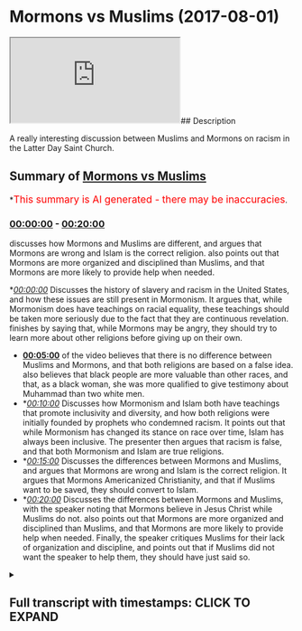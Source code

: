 # Mormons vs Muslims (2017-08-01)

<iframe loading='lazy' src='https://www.youtube.com/embed/_IHsxI76Ztc'></iframe>## Description

A really interesting discussion between Muslims and Mormons on racism in the Latter Day Saint Church.

## Summary of [Mormons vs Muslims](https://www.youtube.com/watch?v=_IHsxI76Ztc)

\*<span style="color:red; font-size:125%">This summary is AI generated - there may be inaccuracies</span>.

### [00:00:00](https://www.youtube.com/watch?v=_IHsxI76Ztc\&t=0) - [00:20:00](https://www.youtube.com/watch?v=_IHsxI76Ztc\&t=1200)

discusses how Mormons and Muslims are different, and argues that Mormons are wrong and Islam is the correct religion. also points out that Mormons are more organized and disciplined than Muslims, and that Mormons are more likely to provide help when needed.

\**[00:00:00](https://www.youtube.com/watch?v=_IHsxI76Ztc\&t=0)* Discusses the history of slavery and racism in the United States, and how these issues are still present in Mormonism. It argues that, while Mormonism does have teachings on racial equality, these teachings should be taken more seriously due to the fact that they are continuous revelation.  finishes by saying that, while Mormons may be angry, they should try to learn more about other religions before giving up on their own.

*   **[00:05:00](https://www.youtube.com/watch?v=_IHsxI76Ztc\&t=300)** of the video believes that there is no difference between Muslims and Mormons, and that both religions are based on a false idea. also believes that black people are more valuable than other races, and that, as a black woman, she was more qualified to give testimony about Muhammad than two white men.
*   \**[00:10:00](https://www.youtube.com/watch?v=_IHsxI76Ztc\&t=600)* Discusses how Mormonism and Islam both have teachings that promote inclusivity and diversity, and how both religions were initially founded by prophets who condemned racism. It points out that while Mormonism has changed its stance on race over time, Islam has always been inclusive. The presenter then argues that racism is false, and that both Mormonism and Islam are true religions.
*   \**[00:15:00](https://www.youtube.com/watch?v=_IHsxI76Ztc\&t=900)* Discusses the differences between Mormons and Muslims, and argues that Mormons are wrong and Islam is the correct religion. It argues that Mormons Americanized Christianity, and that if Muslims want to be saved, they should convert to Islam.
*   \**[00:20:00](https://www.youtube.com/watch?v=_IHsxI76Ztc\&t=1200)* Discusses the differences between Mormons and Muslims, with the speaker noting that Mormons believe in Jesus Christ while Muslims do not. also points out that Mormons are more organized and disciplined than Muslims, and that Mormons are more likely to provide help when needed. Finally, the speaker critiques Muslims for their lack of organization and discipline, and points out that if Muslims did not want the speaker to help them, they should have just said so.

<details><summary><h2>Full transcript with timestamps: CLICK TO EXPAND</h2></summary>

[0:00:00](https://youtu.be/_IHsxI76Ztc?t=0) wanted let's compile in the area thank\
[0:00:02](https://youtu.be/_IHsxI76Ztc?t=2) you thank you\
[0:00:03](https://youtu.be/_IHsxI76Ztc?t=3) now there was a group of customers with\
[0:00:05](https://youtu.be/_IHsxI76Ztc?t=5) them as we know Joseph Smith existed in\
[0:00:11](https://youtu.be/_IHsxI76Ztc?t=11) the kind of all I would like the 18100 M\
[0:00:16](https://youtu.be/_IHsxI76Ztc?t=16) okay if you notice okay that was a\
[0:00:18](https://youtu.be/_IHsxI76Ztc?t=18) build-up to what we know is there\
[0:00:20](https://youtu.be/_IHsxI76Ztc?t=20) welcome to the world\
[0:00:21](https://youtu.be/_IHsxI76Ztc?t=21) yeah yes all vision ever been seen by\
[0:00:24](https://youtu.be/_IHsxI76Ztc?t=24) yes as we know it exactly what is going\
[0:00:26](https://youtu.be/_IHsxI76Ztc?t=26) on\
[0:00:28](https://youtu.be/_IHsxI76Ztc?t=28) now obviously there was the issue of\
[0:00:31](https://youtu.be/_IHsxI76Ztc?t=31) slavery I'm not saying that the slavery\
[0:00:32](https://youtu.be/_IHsxI76Ztc?t=32) were existed in Utah but I don't think\
[0:00:35](https://youtu.be/_IHsxI76Ztc?t=35) it did exist in Utah am Jules video we\
[0:00:38](https://youtu.be/_IHsxI76Ztc?t=38) saw a river I was all over murder with\
[0:00:41](https://youtu.be/_IHsxI76Ztc?t=41) it just doesn't say in stone yet alright\
[0:00:44](https://youtu.be/_IHsxI76Ztc?t=44) so about one thing is I don't think Utah\
[0:00:46](https://youtu.be/_IHsxI76Ztc?t=46) necessarily hideslate whole saying I'm\
[0:00:48](https://youtu.be/_IHsxI76Ztc?t=48) okay\
[0:00:48](https://youtu.be/_IHsxI76Ztc?t=48) Oh Missouri I'm not sure yeah but the\
[0:00:51](https://youtu.be/_IHsxI76Ztc?t=51) point is I was looking for historical\
[0:00:54](https://youtu.be/_IHsxI76Ztc?t=54) final and I realized that not high\
[0:01:00](https://youtu.be/_IHsxI76Ztc?t=60) during the business\
[0:01:01](https://youtu.be/_IHsxI76Ztc?t=61) bundesliga on the probe of great would\
[0:01:04](https://youtu.be/_IHsxI76Ztc?t=64) you collect a great price okay which is\
[0:01:07](https://youtu.be/_IHsxI76Ztc?t=67) not a book just available on the books\
[0:01:08](https://youtu.be/_IHsxI76Ztc?t=68) different than ever write it with a\
[0:01:11](https://youtu.be/_IHsxI76Ztc?t=71) certain body okay now let me say what I\
[0:01:12](https://youtu.be/_IHsxI76Ztc?t=72) said and what I remember someone who is\
[0:01:16](https://youtu.be/_IHsxI76Ztc?t=76) basically a moment how much yeah\
[0:01:18](https://youtu.be/_IHsxI76Ztc?t=78) he became say became was Orion father\
[0:01:20](https://youtu.be/_IHsxI76Ztc?t=80) was a woman\
[0:01:22](https://youtu.be/_IHsxI76Ztc?t=82) he said that isn't that book that you\
[0:01:25](https://youtu.be/_IHsxI76Ztc?t=85) know this whole thing of the fix to the\
[0:01:27](https://youtu.be/_IHsxI76Ztc?t=87) first half which is alluded to in\
[0:01:29](https://youtu.be/_IHsxI76Ztc?t=89) Genesis chapter 9 verse 22 of the\
[0:01:32](https://youtu.be/_IHsxI76Ztc?t=92) dividing this curse is now spoken of in\
[0:01:38](https://youtu.be/_IHsxI76Ztc?t=98) derivative great right sorry let me\
[0:01:42](https://youtu.be/_IHsxI76Ztc?t=102) where black people are hurt and having a\
[0:01:45](https://youtu.be/_IHsxI76Ztc?t=105) curse because they're black beginners\
[0:01:47](https://youtu.be/_IHsxI76Ztc?t=107) now wives in you can threaten upon is\
[0:01:51](https://youtu.be/_IHsxI76Ztc?t=111) that 1978 or whatever it was there was a\
[0:01:54](https://youtu.be/_IHsxI76Ztc?t=114) report with in Mormonism whereby this\
[0:01:58](https://youtu.be/_IHsxI76Ztc?t=118) was now not not that was not something\
[0:02:00](https://youtu.be/_IHsxI76Ztc?t=120) to believe so because you guys believe\
[0:02:03](https://youtu.be/_IHsxI76Ztc?t=123) in continuous revelation but the point\
[0:02:06](https://youtu.be/_IHsxI76Ztc?t=126) is you don't see a problematic now one\
[0:02:08](https://youtu.be/_IHsxI76Ztc?t=128) point that in your scriptures that there\
[0:02:11](https://youtu.be/_IHsxI76Ztc?t=131) was references kind of racial horse\
[0:02:14](https://youtu.be/_IHsxI76Ztc?t=134) referal which which at the time of\
[0:02:16](https://youtu.be/_IHsxI76Ztc?t=136) slavery could have defied my first\
[0:02:18](https://youtu.be/_IHsxI76Ztc?t=138) official judges about the 50-day Gemini\
[0:02:21](https://youtu.be/_IHsxI76Ztc?t=141) so Native Americans that reason why\
[0:02:24](https://youtu.be/_IHsxI76Ztc?t=144) there's a traction\
[0:02:24](https://youtu.be/_IHsxI76Ztc?t=144) \[Music]\
[0:02:28](https://youtu.be/_IHsxI76Ztc?t=148) No yes at the time was a very hard\
[0:02:31](https://youtu.be/_IHsxI76Ztc?t=151) decision of arias is just so nice\
[0:02:33](https://youtu.be/_IHsxI76Ztc?t=153) nononononono 98 okay a black man\
[0:02:38](https://youtu.be/_IHsxI76Ztc?t=158) couldn't come home because it we know in\
[0:02:40](https://youtu.be/_IHsxI76Ztc?t=160) our priesthood is the power event\
[0:02:45](https://youtu.be/_IHsxI76Ztc?t=165) Godfather industry so our school my\
[0:02:49](https://youtu.be/_IHsxI76Ztc?t=169) assumption is a premiere outside no no\
[0:02:51](https://youtu.be/_IHsxI76Ztc?t=171) y-you can't go into the quizzes you can\
[0:02:53](https://youtu.be/_IHsxI76Ztc?t=173) Arnold and so on this time they were\
[0:02:57](https://youtu.be/_IHsxI76Ztc?t=177) choice now so I'm trying to get\
[0:03:07](https://youtu.be/_IHsxI76Ztc?t=187) montemagno me what is a multi-city no no\
[0:03:14](https://youtu.be/_IHsxI76Ztc?t=194) you guys it's just a training ever ever\
[0:03:16](https://youtu.be/_IHsxI76Ztc?t=196) done the dream operated no nobody we\
[0:03:22](https://youtu.be/_IHsxI76Ztc?t=202) want to help you people t really\
[0:03:23](https://youtu.be/_IHsxI76Ztc?t=203) entertain you guys learn with this not\
[0:03:27](https://youtu.be/_IHsxI76Ztc?t=207) all biographies of them is really\
[0:03:30](https://youtu.be/_IHsxI76Ztc?t=210) learning I'll be honest with you I think\
[0:03:32](https://youtu.be/_IHsxI76Ztc?t=212) you guys do it officially you go amended\
[0:03:34](https://youtu.be/_IHsxI76Ztc?t=214) it now anyways you need a modern use any\
[0:03:37](https://youtu.be/_IHsxI76Ztc?t=217) when you're angry\
[0:03:38](https://youtu.be/_IHsxI76Ztc?t=218) will be what the classic exactly you\
[0:03:41](https://youtu.be/_IHsxI76Ztc?t=221) must look more serious to you anyways go\
[0:03:44](https://youtu.be/_IHsxI76Ztc?t=224) into some enough so what means winter\
[0:03:48](https://youtu.be/_IHsxI76Ztc?t=228) obscurity for the night to be a so I\
[0:03:56](https://youtu.be/_IHsxI76Ztc?t=236) know why\
[0:04:02](https://youtu.be/_IHsxI76Ztc?t=242) why give up your bike when you write for\
[0:04:07](https://youtu.be/_IHsxI76Ztc?t=247) \[Music]\
[0:04:09](https://youtu.be/_IHsxI76Ztc?t=249) at some point they all they all they all\
[0:04:19](https://youtu.be/_IHsxI76Ztc?t=259) die and then that's understand why harm\
[0:04:23](https://youtu.be/_IHsxI76Ztc?t=263) room is in the search of West where I do\
[0:04:25](https://youtu.be/_IHsxI76Ztc?t=265) hanwen joke sustain restore are talking\
[0:04:35](https://youtu.be/_IHsxI76Ztc?t=275) about the bowels black people receiving\
[0:04:36](https://youtu.be/_IHsxI76Ztc?t=276) the reason why or something that they\
[0:04:39](https://youtu.be/_IHsxI76Ztc?t=279) don't know your shoot to make you a\
[0:04:43](https://youtu.be/_IHsxI76Ztc?t=283) proper game at least is ok well let me\
[0:04:51](https://youtu.be/_IHsxI76Ztc?t=291) say one thing I know I look sure this is\
[0:04:53](https://youtu.be/_IHsxI76Ztc?t=293) true why well I heard that you guys are\
[0:04:55](https://youtu.be/_IHsxI76Ztc?t=295) not allowed to receive like it all out\
[0:04:57](https://youtu.be/_IHsxI76Ztc?t=297) to hear anywhere else on religion okay\
[0:05:01](https://youtu.be/_IHsxI76Ztc?t=301) we could I'll just tell you something\
[0:05:03](https://youtu.be/_IHsxI76Ztc?t=303) about my religion quickly oily when was\
[0:05:06](https://youtu.be/_IHsxI76Ztc?t=306) almost again I believe in Jesus Christ I\
[0:05:09](https://youtu.be/_IHsxI76Ztc?t=309) hate to Messiah is the Word of God that\
[0:05:10](https://youtu.be/_IHsxI76Ztc?t=310) he's you know he does miracles will get\
[0:05:13](https://youtu.be/_IHsxI76Ztc?t=313) okay believe in the virgin mary and then\
[0:05:17](https://youtu.be/_IHsxI76Ztc?t=317) we'll be in the finest of the bones\
[0:05:19](https://youtu.be/_IHsxI76Ztc?t=319) who came to the Arabian Peninsula and he\
[0:05:23](https://youtu.be/_IHsxI76Ztc?t=323) said that he was a final prophet and\
[0:05:25](https://youtu.be/_IHsxI76Ztc?t=325) that there was also is going to be after\
[0:05:26](https://youtu.be/_IHsxI76Ztc?t=326) him\
[0:05:28](https://youtu.be/_IHsxI76Ztc?t=328) society the void but also that he is he\
[0:05:33](https://youtu.be/_IHsxI76Ztc?t=333) says the whole team attraction that's\
[0:05:35](https://youtu.be/_IHsxI76Ztc?t=335) all beneath the problems of life of\
[0:05:37](https://youtu.be/_IHsxI76Ztc?t=337) Oregon Washington one believe in a woman\
[0:05:39](https://youtu.be/_IHsxI76Ztc?t=339) before she was on the people who stayed\
[0:05:42](https://youtu.be/_IHsxI76Ztc?t=342) at the Piranha shooting the rest a\
[0:05:43](https://youtu.be/_IHsxI76Ztc?t=343) little\
[0:05:45](https://youtu.be/_IHsxI76Ztc?t=345) you know welcome now from our\
[0:05:48](https://youtu.be/_IHsxI76Ztc?t=348) perspective in your engagement veg\
[0:05:50](https://youtu.be/_IHsxI76Ztc?t=350) relation Mohammed aura there's no\
[0:05:53](https://youtu.be/_IHsxI76Ztc?t=353) difference between a black man a white\
[0:05:54](https://youtu.be/_IHsxI76Ztc?t=354) man our Arab or non Arab got the best of\
[0:05:57](https://youtu.be/_IHsxI76Ztc?t=357) you are those who are best now making\
[0:05:58](https://youtu.be/_IHsxI76Ztc?t=358) the other if we were to compare it a\
[0:06:01](https://youtu.be/_IHsxI76Ztc?t=361) statement which gave us all the two\
[0:06:03](https://youtu.be/_IHsxI76Ztc?t=363) hundred years ago Joe Smith with with\
[0:06:06](https://youtu.be/_IHsxI76Ztc?t=366) what legend in the pride of an\
[0:06:08](https://youtu.be/_IHsxI76Ztc?t=368) appropriate idea would you say that you\
[0:06:11](https://youtu.be/_IHsxI76Ztc?t=371) slavit notion of registration everyone\
[0:06:13](https://youtu.be/_IHsxI76Ztc?t=373) is all directory person is more or less\
[0:06:17](https://youtu.be/_IHsxI76Ztc?t=377) true more or less something follow today\
[0:06:21](https://youtu.be/_IHsxI76Ztc?t=381) then that result in the soul of a person\
[0:06:23](https://youtu.be/_IHsxI76Ztc?t=383) I know\
[0:06:27](https://youtu.be/_IHsxI76Ztc?t=387) no but what is mention is that basically\
[0:06:30](https://youtu.be/_IHsxI76Ztc?t=390) because of the black people in America\
[0:06:34](https://youtu.be/_IHsxI76Ztc?t=394) so far you mentioned it clearly that\
[0:06:36](https://youtu.be/_IHsxI76Ztc?t=396) black people that's why it's one of the\
[0:06:38](https://youtu.be/_IHsxI76Ztc?t=398) justification to have fun apply given\
[0:06:40](https://youtu.be/_IHsxI76Ztc?t=400) the three dimensions again what would\
[0:06:43](https://youtu.be/_IHsxI76Ztc?t=403) you think is a more correct interface\
[0:06:44](https://youtu.be/_IHsxI76Ztc?t=404) you know that is no different than Rick\
[0:06:47](https://youtu.be/_IHsxI76Ztc?t=407) and that even the fourth or even if a\
[0:06:49](https://youtu.be/_IHsxI76Ztc?t=409) black man was in charge of you he's so\
[0:06:50](https://youtu.be/_IHsxI76Ztc?t=410) black say he's headed like a reason he\
[0:06:53](https://youtu.be/_IHsxI76Ztc?t=413) made this for agriculture they didn't\
[0:06:57](https://youtu.be/_IHsxI76Ztc?t=417) really accept black authority yeah\
[0:06:58](https://youtu.be/_IHsxI76Ztc?t=418) corporal carpenter showed us a blackest\
[0:07:01](https://youtu.be/_IHsxI76Ztc?t=421) of men weasel evil and used to Salem\
[0:07:03](https://youtu.be/_IHsxI76Ztc?t=423) anybody who said even if the blackest\
[0:07:05](https://youtu.be/_IHsxI76Ztc?t=425) man both abroad could be here and he was\
[0:07:08](https://youtu.be/_IHsxI76Ztc?t=428) in charge he would have to follow what\
[0:07:10](https://youtu.be/_IHsxI76Ztc?t=430) you said Jose is a very interesting as\
[0:07:14](https://youtu.be/_IHsxI76Ztc?t=434) well like some people here in the\
[0:07:16](https://youtu.be/_IHsxI76Ztc?t=436) speaker's corner we're shooting for some\
[0:07:17](https://youtu.be/_IHsxI76Ztc?t=437) up in a register religious factory I\
[0:07:19](https://youtu.be/_IHsxI76Ztc?t=439) came across from that and a sexist\
[0:07:21](https://youtu.be/_IHsxI76Ztc?t=441) religion is or you know heard the\
[0:07:23](https://youtu.be/_IHsxI76Ztc?t=443) subjugation of women at night agent ray\
[0:07:26](https://youtu.be/_IHsxI76Ztc?t=446) there's a \[ \_\_ ] who she's a resident\
[0:07:27](https://youtu.be/_IHsxI76Ztc?t=447) products which is our second most\
[0:07:28](https://youtu.be/_IHsxI76Ztc?t=448) authentic book of the Quran yeah but I'm\
[0:07:30](https://youtu.be/_IHsxI76Ztc?t=450) not really with the water clock then the\
[0:07:32](https://youtu.be/_IHsxI76Ztc?t=452) party which is something this happy in\
[0:07:35](https://youtu.be/_IHsxI76Ztc?t=455) terms that is laid upon hot buttons if\
[0:07:37](https://youtu.be/_IHsxI76Ztc?t=457) not hiding yeah awkward no hide it was\
[0:07:40](https://youtu.be/_IHsxI76Ztc?t=460) individual\
[0:07:42](https://youtu.be/_IHsxI76Ztc?t=462) Mannie okay so a woman came and listened\
[0:07:47](https://youtu.be/_IHsxI76Ztc?t=467) to this through the black woman I'm just\
[0:07:49](https://youtu.be/_IHsxI76Ztc?t=469) going to finish off I'll be done before\
[0:07:51](https://youtu.be/_IHsxI76Ztc?t=471) minute ever even so I've got a black\
[0:07:53](https://youtu.be/_IHsxI76Ztc?t=473) woman came through the black a black\
[0:07:58](https://youtu.be/_IHsxI76Ztc?t=478) woman so she wasn't just a woman what\
[0:08:00](https://youtu.be/_IHsxI76Ztc?t=480) she was a black woman she came to the\
[0:08:03](https://youtu.be/_IHsxI76Ztc?t=483) problem and I'm basically we have a\
[0:08:05](https://youtu.be/_IHsxI76Ztc?t=485) ruling a slam whereby if you're if\
[0:08:07](https://youtu.be/_IHsxI76Ztc?t=487) you're if you take the milk you think\
[0:08:10](https://youtu.be/_IHsxI76Ztc?t=490) the breast milk of a woman\
[0:08:12](https://youtu.be/_IHsxI76Ztc?t=492) you can't will marry my and if a woman\
[0:08:17](https://youtu.be/_IHsxI76Ztc?t=497) if two people Britain look like a man\
[0:08:20](https://youtu.be/_IHsxI76Ztc?t=500) and a woman\
[0:08:20](https://youtu.be/_IHsxI76Ztc?t=500) then they becomes like like references\
[0:08:23](https://youtu.be/_IHsxI76Ztc?t=503) not exactly brother-sister but like\
[0:08:25](https://youtu.be/_IHsxI76Ztc?t=505) progress is there those hurdles that\
[0:08:27](https://youtu.be/_IHsxI76Ztc?t=507) kind of maternal thing no black woman\
[0:08:30](https://youtu.be/_IHsxI76Ztc?t=510) came she said I gave milk to this you\
[0:08:34](https://youtu.be/_IHsxI76Ztc?t=514) guys are very multi didn't know and\
[0:08:37](https://youtu.be/_IHsxI76Ztc?t=517) untied one yet\
[0:08:39](https://youtu.be/_IHsxI76Ztc?t=519) that means they call me Mary now choose\
[0:08:43](https://youtu.be/_IHsxI76Ztc?t=523) up one black woman yeah she gave that\
[0:08:45](https://youtu.be/_IHsxI76Ztc?t=525) testimony and he asked that was a man we\
[0:08:49](https://youtu.be/_IHsxI76Ztc?t=529) were definitely said no no she's lying\
[0:08:51](https://youtu.be/_IHsxI76Ztc?t=531) here she said he's Dutch alliance the\
[0:08:53](https://youtu.be/_IHsxI76Ztc?t=533) Prophet said you hear what she said in\
[0:08:55](https://youtu.be/_IHsxI76Ztc?t=535) otherwise in this situation we took the\
[0:08:57](https://youtu.be/_IHsxI76Ztc?t=537) testimony of a black woman over the\
[0:09:00](https://youtu.be/_IHsxI76Ztc?t=540) testimony of two men now one man in this\
[0:09:04](https://youtu.be/_IHsxI76Ztc?t=544) case I wouldn't had the point I'm making\
[0:09:05](https://youtu.be/_IHsxI76Ztc?t=545) here is that when it comes to the\
[0:09:08](https://youtu.be/_IHsxI76Ztc?t=548) slamming race we have a very strict\
[0:09:10](https://youtu.be/_IHsxI76Ztc?t=550) policy with race we don't believe that\
[0:09:13](https://youtu.be/_IHsxI76Ztc?t=553) anyone wears campaign and in any time\
[0:09:15](https://youtu.be/_IHsxI76Ztc?t=555) more valuable than another race\
[0:09:18](https://youtu.be/_IHsxI76Ztc?t=558) this woman who was a black woman and the\
[0:09:20](https://youtu.be/_IHsxI76Ztc?t=560) lower certified with no she was she\
[0:09:21](https://youtu.be/_IHsxI76Ztc?t=561) black while she was a black woman\
[0:09:23](https://youtu.be/_IHsxI76Ztc?t=563) because women were seen as low as or so\
[0:09:25](https://youtu.be/_IHsxI76Ztc?t=565) light enough ie there was a strong\
[0:09:27](https://youtu.be/_IHsxI76Ztc?t=567) patriarchy and she was not just a woman\
[0:09:29](https://youtu.be/_IHsxI76Ztc?t=569) but a black woman\
[0:09:30](https://youtu.be/_IHsxI76Ztc?t=570) so the Prophet said you know you have to\
[0:09:33](https://youtu.be/_IHsxI76Ztc?t=573) be divorced\
[0:09:34](https://youtu.be/_IHsxI76Ztc?t=574) and he created a divorce between the\
[0:09:35](https://youtu.be/_IHsxI76Ztc?t=575) student which is based on such motives\
[0:09:37](https://youtu.be/_IHsxI76Ztc?t=577) that one\
[0:09:37](https://youtu.be/_IHsxI76Ztc?t=577) which is a very simple thing now the\
[0:09:39](https://youtu.be/_IHsxI76Ztc?t=579) point I'll make an adjustment you guys I\
[0:09:44](https://youtu.be/_IHsxI76Ztc?t=584) believe that you should come to its left\
[0:09:47](https://youtu.be/_IHsxI76Ztc?t=587) white because I think you know and I\
[0:09:50](https://youtu.be/_IHsxI76Ztc?t=590) know that what I've just described to\
[0:09:52](https://youtu.be/_IHsxI76Ztc?t=592) you in terms of rate is more for\
[0:09:54](https://youtu.be/_IHsxI76Ztc?t=594) sensitivity than what you had in the\
[0:09:57](https://youtu.be/_IHsxI76Ztc?t=597) face and I believe that if you are\
[0:10:00](https://youtu.be/_IHsxI76Ztc?t=600) person that doesn't believe is racism I\
[0:10:02](https://youtu.be/_IHsxI76Ztc?t=602) know you're not accept that your\
[0:10:04](https://youtu.be/_IHsxI76Ztc?t=604) personal friend the only religion diet\
[0:10:07](https://youtu.be/_IHsxI76Ztc?t=607) believe there's at least racist religion\
[0:10:09](https://youtu.be/_IHsxI76Ztc?t=609) and the most inclusive diverse religion\
[0:10:11](https://youtu.be/_IHsxI76Ztc?t=611) of the whole world is a plan based on\
[0:10:13](https://youtu.be/_IHsxI76Ztc?t=613) that fact alone if you guys believe that\
[0:10:14](https://youtu.be/_IHsxI76Ztc?t=614) racism is a bad thing I should become I\
[0:10:18](https://youtu.be/_IHsxI76Ztc?t=618) believe the comet is the final comeback\
[0:10:20](https://youtu.be/_IHsxI76Ztc?t=620) what do you say to that well the whole\
[0:10:23](https://youtu.be/_IHsxI76Ztc?t=623) thing that I heard you say that like the\
[0:10:25](https://youtu.be/_IHsxI76Ztc?t=625) only thing such a hard surface has now\
[0:10:28](https://youtu.be/_IHsxI76Ztc?t=628) there are churches were saying we were\
[0:10:30](https://youtu.be/_IHsxI76Ztc?t=630) accepting of everyone what makes it\
[0:10:33](https://youtu.be/_IHsxI76Ztc?t=633) torture chalice rates at one point one\
[0:10:37](https://youtu.be/_IHsxI76Ztc?t=637) point in time the founder of latter-day\
[0:10:40](https://youtu.be/_IHsxI76Ztc?t=640) saints is appalled a woman is a nice\
[0:10:42](https://youtu.be/_IHsxI76Ztc?t=642) place\
[0:10:42](https://youtu.be/_IHsxI76Ztc?t=642) Joseph Smith who is meant to be a\
[0:10:45](https://youtu.be/_IHsxI76Ztc?t=645) prophet and relieved revelation from God\
[0:10:47](https://youtu.be/_IHsxI76Ztc?t=647) had raised disbelief now we're saying\
[0:10:50](https://youtu.be/_IHsxI76Ztc?t=650) that these race beliefs are unacceptable\
[0:10:52](https://youtu.be/_IHsxI76Ztc?t=652) and they no point in time were\
[0:10:54](https://youtu.be/_IHsxI76Ztc?t=654) acceptable so when he's setting it was\
[0:10:56](https://youtu.be/_IHsxI76Ztc?t=656) not acceptable and when he said now is\
[0:10:58](https://youtu.be/_IHsxI76Ztc?t=658) not acceptable\
[0:10:59](https://youtu.be/_IHsxI76Ztc?t=659) therefore we should reject because what\
[0:11:01](https://youtu.be/_IHsxI76Ztc?t=661) he said is like why he said was wrong\
[0:11:02](https://youtu.be/_IHsxI76Ztc?t=662) together so it's not about race it's\
[0:11:05](https://youtu.be/_IHsxI76Ztc?t=665) about unity diversity obeying God and\
[0:11:09](https://youtu.be/_IHsxI76Ztc?t=669) that's okay so highest knowledge your\
[0:11:10](https://youtu.be/_IHsxI76Ztc?t=670) beauty\
[0:11:13](https://youtu.be/_IHsxI76Ztc?t=673) you guys want to look I know I know\
[0:11:16](https://youtu.be/_IHsxI76Ztc?t=676) you're on a mission\
[0:11:16](https://youtu.be/_IHsxI76Ztc?t=676) I can't window okay you understand my\
[0:11:30](https://youtu.be/_IHsxI76Ztc?t=690) point hey I know you're never look\
[0:11:32](https://youtu.be/_IHsxI76Ztc?t=692) you're on a mission be on a mission yes\
[0:11:35](https://youtu.be/_IHsxI76Ztc?t=695) told you to come here and I know it is\
[0:11:38](https://youtu.be/_IHsxI76Ztc?t=698) the least thing that you'd have expected\
[0:11:40](https://youtu.be/_IHsxI76Ztc?t=700) to come and become something else\
[0:11:41](https://youtu.be/_IHsxI76Ztc?t=701) you know the Bible say something\
[0:11:43](https://youtu.be/_IHsxI76Ztc?t=703) beautiful it says seek is the truth and\
[0:11:46](https://youtu.be/_IHsxI76Ztc?t=706) the truth shall set you free now you\
[0:11:49](https://youtu.be/_IHsxI76Ztc?t=709) will know you accept my premise that\
[0:11:51](https://youtu.be/_IHsxI76Ztc?t=711) racism is intrinsically a false\
[0:11:53](https://youtu.be/_IHsxI76Ztc?t=713) statement you've accepted also the hell\
[0:11:56](https://youtu.be/_IHsxI76Ztc?t=716) am I am giving you the proof for it\
[0:11:58](https://youtu.be/_IHsxI76Ztc?t=718) Islam is a religion of inclusivity and\
[0:12:01](https://youtu.be/_IHsxI76Ztc?t=721) includes already we will accept it also\
[0:12:04](https://youtu.be/_IHsxI76Ztc?t=724) in humanism there is the idea of racism\
[0:12:07](https://youtu.be/_IHsxI76Ztc?t=727) I need them what their home have\
[0:12:08](https://youtu.be/_IHsxI76Ztc?t=728) signified we just adjust one so\
[0:12:12](https://youtu.be/_IHsxI76Ztc?t=732) therefore when we come to an\
[0:12:13](https://youtu.be/_IHsxI76Ztc?t=733) epistemological decision which is more\
[0:12:15](https://youtu.be/_IHsxI76Ztc?t=735) to remember in the boys wrapping it\
[0:12:17](https://youtu.be/_IHsxI76Ztc?t=737) deeply like what you're saying is\
[0:12:18](https://youtu.be/_IHsxI76Ztc?t=738) available you're basing the whole\
[0:12:20](https://youtu.be/_IHsxI76Ztc?t=740) relationship yes sir\
[0:12:24](https://youtu.be/_IHsxI76Ztc?t=744) but I believe it's intrinsically true if\
[0:12:27](https://youtu.be/_IHsxI76Ztc?t=747) that is one yeah and that's why God big\
[0:12:30](https://youtu.be/_IHsxI76Ztc?t=750) people over the graffiti and God created\
[0:12:33](https://youtu.be/_IHsxI76Ztc?t=753) other people bore those of you just hear\
[0:12:35](https://youtu.be/_IHsxI76Ztc?t=755) the Calliope yeah I stated the black\
[0:12:37](https://youtu.be/_IHsxI76Ztc?t=757) people why do you think why do you think\
[0:12:40](https://youtu.be/_IHsxI76Ztc?t=760) I will preserve the white over the black\
[0:12:42](https://youtu.be/_IHsxI76Ztc?t=762) robes of that was right all of them are\
[0:12:44](https://youtu.be/_IHsxI76Ztc?t=764) beautiful that's right the religion has\
[0:12:47](https://youtu.be/_IHsxI76Ztc?t=767) to be it has absolutely all over there\
[0:12:49](https://youtu.be/_IHsxI76Ztc?t=769) all of the reason Absalom if there is\
[0:12:51](https://youtu.be/_IHsxI76Ztc?t=771) anything which is true and iterator\
[0:12:54](https://youtu.be/_IHsxI76Ztc?t=774) then there is a possibility and distinct\
[0:13:00](https://youtu.be/_IHsxI76Ztc?t=780) use at any time what I need so if there\
[0:13:02](https://youtu.be/_IHsxI76Ztc?t=782) was any time because it's not started\
[0:13:04](https://youtu.be/_IHsxI76Ztc?t=784) okay they were not including the\
[0:13:05](https://youtu.be/_IHsxI76Ztc?t=785) priesthood present 97 here therefore 3\
[0:13:09](https://youtu.be/_IHsxI76Ztc?t=789) 1978 it was ok to berate pranaya greater\
[0:13:13](https://youtu.be/_IHsxI76Ztc?t=793) okay so here we're saying what was true\
[0:13:16](https://youtu.be/_IHsxI76Ztc?t=796) 1979 I was through 1977 to 1978\
[0:13:46](https://youtu.be/_IHsxI76Ztc?t=826) where he was born but one was there is\
[0:13:49](https://youtu.be/_IHsxI76Ztc?t=829) one early yes oh thank you\
[0:13:59](https://youtu.be/_IHsxI76Ztc?t=839) if you are you understand I am serious\
[0:14:03](https://youtu.be/_IHsxI76Ztc?t=843) now our church your state revelation and\
[0:14:06](https://youtu.be/_IHsxI76Ztc?t=846) we don't know why you can follow me the\
[0:14:15](https://youtu.be/_IHsxI76Ztc?t=855) last time God 17 simple do you look at\
[0:14:21](https://youtu.be/_IHsxI76Ztc?t=861) us yeah it was a scuffle Joe Smith by\
[0:14:24](https://youtu.be/_IHsxI76Ztc?t=864) the way it wasn't because it was\
[0:14:25](https://youtu.be/_IHsxI76Ztc?t=865) continuous revelation of someone else\
[0:14:26](https://youtu.be/_IHsxI76Ztc?t=866) Roger Smith\
[0:14:27](https://youtu.be/_IHsxI76Ztc?t=867) yeah it wasn't Joe Smith says damn that\
[0:14:31](https://youtu.be/_IHsxI76Ztc?t=871) don't it was someone else so when we\
[0:14:33](https://youtu.be/_IHsxI76Ztc?t=873) came off thank you\
[0:14:35](https://youtu.be/_IHsxI76Ztc?t=875) I don't think you see Islam from the\
[0:14:38](https://youtu.be/_IHsxI76Ztc?t=878) biggity focus on from the famed American\
[0:14:44](https://youtu.be/_IHsxI76Ztc?t=884) Jana so it when Islam came to him it was\
[0:14:48](https://youtu.be/_IHsxI76Ztc?t=888) resolved at that point he said in the\
[0:14:51](https://youtu.be/_IHsxI76Ztc?t=891) regulation of an Arab there is no\
[0:14:54](https://youtu.be/_IHsxI76Ztc?t=894) difference between the black and white\
[0:14:55](https://youtu.be/_IHsxI76Ztc?t=895) except impiety dawn was no fire don't\
[0:14:58](https://youtu.be/_IHsxI76Ztc?t=898) fall for something that is better than\
[0:15:00](https://youtu.be/_IHsxI76Ztc?t=900) others whatever race he is whatever he\
[0:15:02](https://youtu.be/_IHsxI76Ztc?t=902) came from whatever whatever you know you\
[0:15:05](https://youtu.be/_IHsxI76Ztc?t=905) know his his features are still the same\
[0:15:08](https://youtu.be/_IHsxI76Ztc?t=908) he will be it will be better than the\
[0:15:10](https://youtu.be/_IHsxI76Ztc?t=910) other ones who are called them from\
[0:15:12](https://youtu.be/_IHsxI76Ztc?t=912) thinking that he you know came from the\
[0:15:14](https://youtu.be/_IHsxI76Ztc?t=914) tribe of Judah or of the whatever so\
[0:15:16](https://youtu.be/_IHsxI76Ztc?t=916) that's what it was soon at the pony so\
[0:15:18](https://youtu.be/_IHsxI76Ztc?t=918) that's why why it was in Seoul at the\
[0:15:19](https://youtu.be/_IHsxI76Ztc?t=919) spot at the point from the beginning at\
[0:15:21](https://youtu.be/_IHsxI76Ztc?t=921) that time say by the way all recent\
[0:15:24](https://youtu.be/_IHsxI76Ztc?t=924) fallen transportable al-gaddafi is done\
[0:15:27](https://youtu.be/_IHsxI76Ztc?t=927) this nation here so who has to be\
[0:15:30](https://youtu.be/_IHsxI76Ztc?t=930) resolved in the folder from the\
[0:15:32](https://youtu.be/_IHsxI76Ztc?t=932) beginning so folder for later people\
[0:15:35](https://youtu.be/_IHsxI76Ztc?t=935) they will not look down from the other\
[0:15:37](https://youtu.be/_IHsxI76Ztc?t=937) day the agreement is management you know\
[0:15:43](https://youtu.be/_IHsxI76Ztc?t=943) what issue is different it seems like\
[0:15:45](https://youtu.be/_IHsxI76Ztc?t=945) Joseph Smith and there's no disrespect\
[0:15:47](https://youtu.be/_IHsxI76Ztc?t=947) to woman in ours be the one perspective\
[0:15:50](https://youtu.be/_IHsxI76Ztc?t=950) but it woman in them and Java both of\
[0:15:54](https://youtu.be/_IHsxI76Ztc?t=954) them which came around the same time\
[0:15:55](https://youtu.be/_IHsxI76Ztc?t=955) like good Lord there's something brings\
[0:15:58](https://youtu.be/_IHsxI76Ztc?t=958) them in common is that they're very\
[0:15:59](https://youtu.be/_IHsxI76Ztc?t=959) American with a hard life I miss the\
[0:16:01](https://youtu.be/_IHsxI76Ztc?t=961) land of opportunity make your own\
[0:16:02](https://youtu.be/_IHsxI76Ztc?t=962) religion I'm all saying that that's what\
[0:16:04](https://youtu.be/_IHsxI76Ztc?t=964) happened\
[0:16:04](https://youtu.be/_IHsxI76Ztc?t=964) let's just say that that could be an\
[0:16:07](https://youtu.be/_IHsxI76Ztc?t=967) extension of the capitalistic dream\
[0:16:08](https://youtu.be/_IHsxI76Ztc?t=968) Joseph Smith he seems to have\
[0:16:11](https://youtu.be/_IHsxI76Ztc?t=971) Americanized Christianity in the sense\
[0:16:13](https://youtu.be/_IHsxI76Ztc?t=973) that he's now made Missouri I'm over to\
[0:16:16](https://youtu.be/_IHsxI76Ztc?t=976) say heaven but he's made it into a\
[0:16:17](https://youtu.be/_IHsxI76Ztc?t=977) special place\
[0:16:19](https://youtu.be/_IHsxI76Ztc?t=979) came to America 40 people so now it just\
[0:16:22](https://youtu.be/_IHsxI76Ztc?t=982) seems like in feeling Americanization I\
[0:16:24](https://youtu.be/_IHsxI76Ztc?t=984) mean hegemonic power had to I didn't\
[0:16:28](https://youtu.be/_IHsxI76Ztc?t=988) have any free consulation\
[0:16:29](https://youtu.be/_IHsxI76Ztc?t=989) look you know proliferating to go into\
[0:16:31](https://youtu.be/_IHsxI76Ztc?t=991) America he's a chemical religion and\
[0:16:34](https://youtu.be/_IHsxI76Ztc?t=994) that is in line with social\
[0:16:37](https://youtu.be/_IHsxI76Ztc?t=997) understanding of that particular time so\
[0:16:39](https://youtu.be/_IHsxI76Ztc?t=999) when in the 1800's which okay to have\
[0:16:41](https://youtu.be/_IHsxI76Ztc?t=1001) black slate is okay and it was okay to\
[0:16:43](https://youtu.be/_IHsxI76Ztc?t=1003) whip them and humiliate them all these\
[0:16:47](https://youtu.be/_IHsxI76Ztc?t=1007) things this one have one so he was in\
[0:16:49](https://youtu.be/_IHsxI76Ztc?t=1009) line with that for what we're saying is\
[0:16:51](https://youtu.be/_IHsxI76Ztc?t=1011) that now that we can look at this\
[0:16:53](https://youtu.be/_IHsxI76Ztc?t=1013) recognizes what what happened there was\
[0:16:55](https://youtu.be/_IHsxI76Ztc?t=1015) completely wrong so he was wrong and if\
[0:16:58](https://youtu.be/_IHsxI76Ztc?t=1018) we say he's wrong\
[0:16:59](https://youtu.be/_IHsxI76Ztc?t=1019) and we come to like the future then it\
[0:17:00](https://youtu.be/_IHsxI76Ztc?t=1020) must be the case that there must be a\
[0:17:03](https://youtu.be/_IHsxI76Ztc?t=1023) religion if we believe in God that is\
[0:17:04](https://youtu.be/_IHsxI76Ztc?t=1024) true so which religion is there that\
[0:17:06](https://youtu.be/_IHsxI76Ztc?t=1026) doesn't have the curse of ham that\
[0:17:08](https://youtu.be/_IHsxI76Ztc?t=1028) doesn't have the problem of the Trinity\
[0:17:10](https://youtu.be/_IHsxI76Ztc?t=1030) with a \[ \_\_ ] so here is Lee and which\
[0:17:13](https://youtu.be/_IHsxI76Ztc?t=1033) is believed in Jesus Christ so you only\
[0:17:15](https://youtu.be/_IHsxI76Ztc?t=1035) have it so would you like to become\
[0:17:18](https://youtu.be/_IHsxI76Ztc?t=1038) Muslim today and wipe away all of your\
[0:17:19](https://youtu.be/_IHsxI76Ztc?t=1039) sins and worship one God I believe in\
[0:17:21](https://youtu.be/_IHsxI76Ztc?t=1041) the Quran and we'll give you to put up\
[0:17:23](https://youtu.be/_IHsxI76Ztc?t=1043) and we'll get you a new Reformation for\
[0:17:25](https://youtu.be/_IHsxI76Ztc?t=1045) him okay really how many vectors were\
[0:17:33](https://youtu.be/_IHsxI76Ztc?t=1053) young yes we're very ambitious if a big\
[0:17:36](https://youtu.be/_IHsxI76Ztc?t=1056) thing if I give you x unaffordable for\
[0:17:39](https://youtu.be/_IHsxI76Ztc?t=1059) the top normal again so you go to your\
[0:17:42](https://youtu.be/_IHsxI76Ztc?t=1062) salvation so what you see in the book a\
[0:17:44](https://youtu.be/_IHsxI76Ztc?t=1064) you know an exam if you're looking for\
[0:17:46](https://youtu.be/_IHsxI76Ztc?t=1066) salvation revelation teenagers run no\
[0:17:50](https://youtu.be/_IHsxI76Ztc?t=1070) way I can succeed\
[0:17:54](https://youtu.be/_IHsxI76Ztc?t=1074) I was surviving one is like a series of\
[0:18:57](https://youtu.be/_IHsxI76Ztc?t=1137) trees when I come in if I will forget\
[0:19:02](https://youtu.be/_IHsxI76Ztc?t=1142) the grant and I will find you and iris\
[0:19:04](https://youtu.be/_IHsxI76Ztc?t=1144) and\
[0:19:25](https://youtu.be/_IHsxI76Ztc?t=1165) okay this creature has a contradiction\
[0:19:27](https://youtu.be/_IHsxI76Ztc?t=1167) here isn't it\
[0:19:29](https://youtu.be/_IHsxI76Ztc?t=1169) I mean way to work I show you one right\
[0:19:39](https://youtu.be/_IHsxI76Ztc?t=1179) now everything else you know we wouldn't\
[0:19:53](https://youtu.be/_IHsxI76Ztc?t=1193) experience even if you show you I will\
[0:19:55](https://youtu.be/_IHsxI76Ztc?t=1195) reject you looking what if initially I\
[0:20:00](https://youtu.be/_IHsxI76Ztc?t=1200) want to be written as it is for\
[0:20:03](https://youtu.be/_IHsxI76Ztc?t=1203) professional you arrange for us in\
[0:20:06](https://youtu.be/_IHsxI76Ztc?t=1206) jiu-jitsu look I think you show me in\
[0:20:10](https://youtu.be/_IHsxI76Ztc?t=1210) the Quran how will you one more dress\
[0:20:14](https://youtu.be/_IHsxI76Ztc?t=1214) holder quite I'm telling you one\
[0:20:15](https://youtu.be/_IHsxI76Ztc?t=1215) you know what young people if the city\
[0:20:18](https://youtu.be/_IHsxI76Ztc?t=1218) was only the minute\
[0:20:19](https://youtu.be/_IHsxI76Ztc?t=1219) so why do when I said you know what I\
[0:20:22](https://youtu.be/_IHsxI76Ztc?t=1222) mean let me feel when I see those things\
[0:20:24](https://youtu.be/_IHsxI76Ztc?t=1224) I don't know any innovations the\
[0:20:27](https://youtu.be/_IHsxI76Ztc?t=1227) nightmare for you to starvation on the\
[0:20:29](https://youtu.be/_IHsxI76Ztc?t=1229) night and what if you don't want me to\
[0:20:31](https://youtu.be/_IHsxI76Ztc?t=1231) go go I don't you go help\
[0:21:08](https://youtu.be/_IHsxI76Ztc?t=1268) yeah\
[0:21:34](https://youtu.be/_IHsxI76Ztc?t=1294) \[Music]\
[0:21:49](https://youtu.be/_IHsxI76Ztc?t=1309) you

</details>
